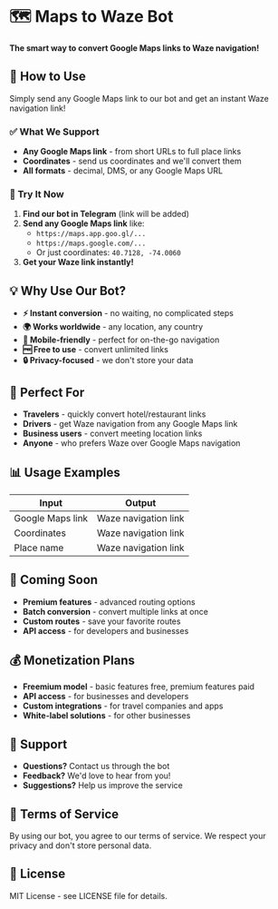# 🗺️ Maps to Waze Bot

**The smart way to convert Google Maps links to Waze navigation!**

## 🚀 How to Use

Simply send any Google Maps link to our bot and get an instant Waze navigation link!

### ✅ What We Support

- **Any Google Maps link** - from short URLs to full place links
- **Coordinates** - send us coordinates and we'll convert them
- **All formats** - decimal, DMS, or any Google Maps URL

### 📱 Try It Now

1. **Find our bot in Telegram** (link will be added)
2. **Send any Google Maps link** like:
   - `https://maps.app.goo.gl/...`
   - `https://maps.google.com/...`
   - Or just coordinates: `40.7128, -74.0060`
3. **Get your Waze link instantly!**

## 💡 Why Use Our Bot?

- **⚡ Instant conversion** - no waiting, no complicated steps
- **🌍 Works worldwide** - any location, any country
- **📱 Mobile-friendly** - perfect for on-the-go navigation
- **🆓 Free to use** - convert unlimited links
- **🔒 Privacy-focused** - we don't store your data

## 🎯 Perfect For

- **Travelers** - quickly convert hotel/restaurant links
- **Drivers** - get Waze navigation from any Google Maps link
- **Business users** - convert meeting location links
- **Anyone** - who prefers Waze over Google Maps navigation

## 📊 Usage Examples

| Input | Output |
|-------|--------|
| Google Maps link | Waze navigation link |
| Coordinates | Waze navigation link |
| Place name | Waze navigation link |

## 🔮 Coming Soon

- **Premium features** - advanced routing options
- **Batch conversion** - convert multiple links at once
- **Custom routes** - save your favorite routes
- **API access** - for developers and businesses

## 💰 Monetization Plans

- **Freemium model** - basic features free, premium features paid
- **API access** - for businesses and developers
- **Custom integrations** - for travel companies and apps
- **White-label solutions** - for other businesses

## 🤝 Support

- **Questions?** Contact us through the bot
- **Feedback?** We'd love to hear from you!
- **Suggestions?** Help us improve the service

## 📄 Terms of Service

By using our bot, you agree to our terms of service. We respect your privacy and don't store personal data.


## 📄 License

MIT License - see LICENSE file for details.